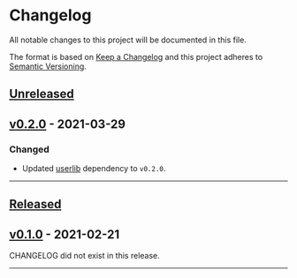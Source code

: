 # Changelog

All notable changes to this project will be documented in this file.

The format is based on [Keep a Changelog][Keep a Changelog] and this project adheres
to [Semantic Versioning][Semantic Versioning].

## [Unreleased]

## [v0.2.0] - 2021-03-29

### Changed

- Updated [userlib][userlib] dependency to `v0.2.0`.

---

## [Released]

## [v0.1.0] - 2021-02-21

CHANGELOG did not exist in this release.

---

<!-- Links -->

[Keep a Changelog]: https://keepachangelog.com/

[Semantic Versioning]: https://semver.org/

[userlib]: https://github.com/cs161-staff/project2-userlib/blob/master/CHANGELOG.md

<!-- Versions -->

[Unreleased]: https://github.com/cs161-staff/project2-starter-code/compare/v0.2.0...HEAD

[Released]: https://github.com/cs161-staff/project2-starter-code/releases

[v0.2.0]: https://github.com/cs161-staff/project2-starter-code/compare/v0.1.0...v0.2.0

[v0.1.0]: https://github.com/cs161-staff/project2-starter-code/releases/v0.1.0
